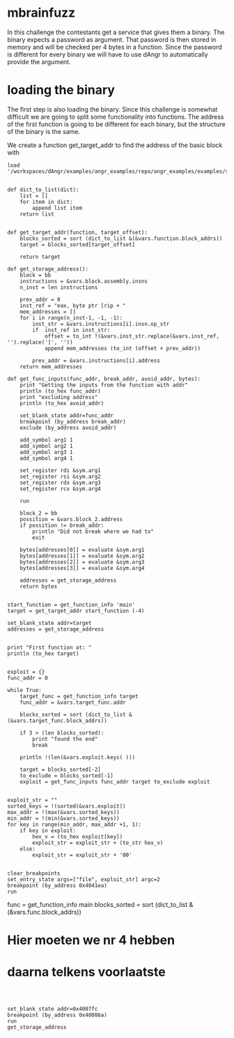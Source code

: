 # mbrainfuzz

In this challenge the contestants get a service that gives them a binary. The binary expects a password as argument. 
That password is then stored in memory and will be checked per 4 bytes in a function. Since the password is different for every binary we will have to use dAngr to automatically provide the argument.


# loading the binary

The first step is also loading the binary. Since this challenge is somewhat difficult we are going to split some functionality into functions. 
The address of the first function is going to be different for each binary, but the structure of the binary is the same. 


We create a function get_target_addr to find the address of the basic block with 

```
load '/workspaces/dAngr/examples/angr_examples/repo/angr_examples/examples/secuinside2016mbrainfuzz/sample_1'


def dict_to_list(dict):
    list = []
    for item in dict:
        append list item
    return list


def get_target_addr(function, target_offset):
    blocks_sorted = sort (dict_to_list &(&vars.function.block_addrs))
    target = blocks_sorted[target_offset]
    
    return target
```

```
def get_storage_address():
    block = bb
    instructions = &vars.block.assembly.insns
    n_inst = len instructions

    prev_addr = 0
    inst_ref = "eax, byte ptr [rip + "
    mem_addresses = []
    for i in range(n_inst-1, -1, -1):
        inst_str = &vars.instructions[i].insn.op_str
        if  inst_ref in inst_str:
            offset = to_int !(&vars.inst_str.replace(&vars.inst_ref, '').replace(']', ''))
            append mem_addresses (to_int (offset + prev_addr))
        
        prev_addr = &vars.instructions[i].address
    return mem_addresses

def get_func_inputs(func_addr, break_addr, avoid_addr, bytes):
    print "Getting the inputs from the function with addr"
    println (to_hex func_addr)
    print "excluding address"
    println (to_hex avoid_addr)

    set_blank_state addr=func_addr
    breakpoint (by_address break_addr)
    exclude (by_address avoid_addr)
    
    add_symbol arg1 1
    add_symbol arg2 1
    add_symbol arg3 1
    add_symbol arg4 1

    set_register rdi &sym.arg1
    set_register rsi &sym.arg2
    set_register rdx &sym.arg3
    set_register rcx &sym.arg4

    run

    block_2 = bb
    possition = &vars.block_2.address
    if possition != break_addr:
        println "Did not break where we had to"
        exit
    
    bytes[addresses[0]] = evaluate &sym.arg1
    bytes[addresses[1]] = evaluate &sym.arg2
    bytes[addresses[2]] = evaluate &sym.arg3
    bytes[addresses[3]] = evaluate &sym.arg4

    addresses = get_storage_address
    return bytes


```

```
start_function = get_function_info 'main'
target = get_target_addr start_function (-4)

set_blank_state addr=target
addresses = get_storage_address


print "First function at: "
println (to_hex target)


exploit = {}
func_addr = 0

while True:
    target_func = get_function_info target
    func_addr = &vars.target_func.addr

    blocks_sorted = sort (dict_to_list &(&vars.target_func.block_addrs))
    
    if 3 > (len blocks_sorted):
        print "found the end"
        break

    println !(len(&vars.exploit.keys( )))
    
    target = blocks_sorted[-2]
    to_exclude = blocks_sorted[-1]
    exploit = get_func_inputs func_addr target to_exclude exploit
    

exploit_str = ""
sorted_keys = !(sorted(&vars.exploit))
max_addr = !(max(&vars.sorted_keys))
min_addr = !(min(&vars.sorted_keys))
for key in range(min_addr, max_addr +1, 1):
    if key in exploit:
        hex_v = (to_hex exploit[key])
        exploit_str = exploit_str + (to_str hex_v)
    else:
        exploit_str = exploit_str + '00'


clear_breakpoints
set_entry_state args=["file", exploit_str] argc=2
breakpoint (by_address 0x4041ea)
run

```





func = get_function_info main
blocks_sorted = sort (dict_to_list &(&vars.func.block_addrs))
# Hier moeten we nr 4 hebben

# daarna telkens voorlaatste


```



set_blank_state addr=0x4007fc
breakpoint (by_address 0x40086a)
run
get_storage_address
```